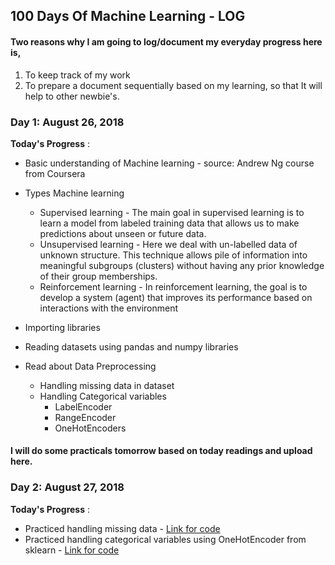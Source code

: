## 100 Days Of Machine Learning - LOG
#### Two reasons why I am going to log/document my everyday progress here is, 
1. To keep track of my work
2. To prepare a document sequentially based on my learning, so that It will help to other newbie's.

### Day 1: August 26, 2018

**Today's Progress** :
* Basic understanding of Machine learning - source: Andrew Ng course from Coursera
* Types Machine learning
	* Supervised learning - The main goal in supervised learning is to learn a model from labeled training data that allows us to make predictions about unseen or future data.
	* Unsupervised learning - Here we deal with un-labelled data of unknown structure. This technique allows pile of information into meaningful subgroups (clusters) without having any prior knowledge of their group memberships.
	* Reinforcement learning - In reinforcement learning, the goal is to develop a system (agent) that improves its performance based on interactions with the environment 

* Importing libraries
* Reading datasets using pandas and numpy libraries
* Read about Data Preprocessing
    * Handling missing data in dataset
    * Handling Categorical variables
	    * LabelEncoder
	    * RangeEncoder
	    * OneHotEncoders

#### I will do some practicals tomorrow based on today readings and upload here.

### Day 2: August 27, 2018

**Today's Progress** :
* Practiced handling missing data - [Link for code](https://github.com/reddimohan/100-Days-of-ML-Code/blob/master/Day_02_Data_Preprocessing_practice/data_preprocessing.ipynb)
* Practiced handling categorical variables using OneHotEncoder from sklearn - [Link for code](https://github.com/reddimohan/100-Days-of-ML-Code/blob/master/Day_02_Data_Preprocessing_practice/categorical_variables_one-hot-encoding.ipynb)